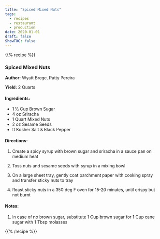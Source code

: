 ```yaml
---
title: "Spiced Mixed Nuts"
tags:
  - recipes
  - restaurant
  - production
date: 2020-01-01 
draft: false
ShowTOC: false
---
```


{{% recipe %}}

### Spiced Mixed Nuts

**Author:** Wyatt Brege, Patty Pereira

**Yield:** 2 Quarts

#### Ingredients:

- 1 ½ Cup Brown Sugar
- 4 oz Sriracha
- 1 Quart Mixed Nuts
- 2 oz Sesame Seeds
- tt Kosher Salt & Black Pepper

#### Directions:

1.  Create a spicy syrup with brown sugar and sriracha in a sauce pan on
    medium heat

2.  Toss nuts and sesame seeds with syrup in a mixing bowl

3.  On a large sheet tray, gently coat parchment paper with cooking
    spray and transfer sticky nuts to tray

4.  Roast sticky nuts in a 350 deg F oven for 15-20 minutes, until
    crispy but not burnt

#### Notes:

1.  In case of no brown sugar, substitute 1 Cup brown sugar for 1 Cup
    cane sugar with 1 Tbsp molasses


{{% /recipe %}}

